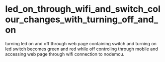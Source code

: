 # led_on_through_wifi_and_switch_colour_changes_with_turning_off_and_on
turning led on and off through web page containing switch and turning on led switch becomes green and red while off controling through mobile and accessing web page through wifi connection to nodemcu.
